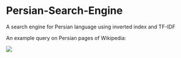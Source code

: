 # Persian-Search-Engine
A search engine for Persian language using inverted index and TF-IDF

An example query on Persian pages of Wikipedia:

![](https://github.com/matinaghaei/Information-Retrieval/blob/master/example.png?raw=true)
